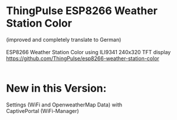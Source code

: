# ThingPulse ESP8266 Weather Station Color <br>
(improved and completely translate to German) <br><br> 
ESP8266 Weather Station Color using ILI9341 240x320 TFT display <br>
https://github.com/ThingPulse/esp8266-weather-station-color <br> <br>
# New in this Version: <br>
Settings (WiFi and OpenweatherMap Data) with <br>
CaptivePortal (WiFi-Manager)
